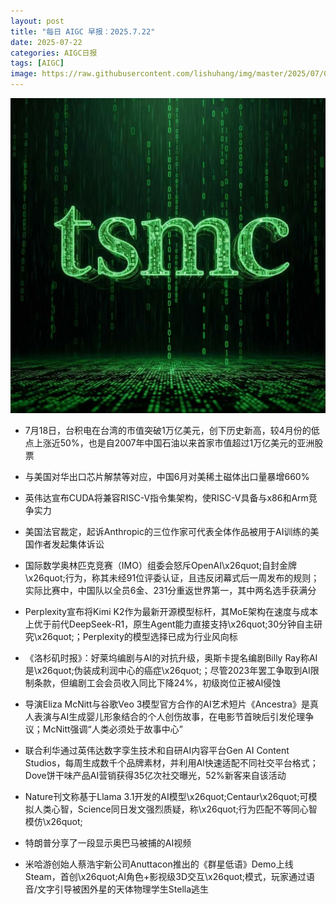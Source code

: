 ```yaml
---
layout: post
title: "每日 AIGC 早报：2025.7.22"
date: 2025-07-22
categories: AIGC日报
tags: [AIGC]
image: https://raw.githubusercontent.com/lishuhang/img/master/2025/07/0722-d.jpg
---
```


![封面图](https://raw.githubusercontent.com/lishuhang/img/master/2025/07/0722-d.jpg)

  - 7月18日，台积电在台湾的市值突破1万亿美元，创下历史新高，较4月份的低点上涨近50%，也是自2007年中国石油以来首家市值超过1万亿美元的亚洲股票

  - 与美国对华出口芯片解禁等对应，中国6月对美稀土磁体出口量暴增660%

  - 英伟达宣布CUDA将兼容RISC-V指令集架构，使RISC-V具备与x86和Arm竞争实力

  - 美国法官裁定，起诉Anthropic的三位作家可代表全体作品被用于AI训练的美国作者发起集体诉讼

  - 国际数学奥林匹克竞赛（IMO）组委会怒斥OpenAI\x26quot;自封金牌\x26quot;行为，称其未经91位评委认证，且违反闭幕式后一周发布的规则；实际比赛中，中国队以全员6金、231分重返世界第一，其中两名选手获满分

  - Perplexity宣布将Kimi K2作为最新开源模型标杆，其MoE架构在速度与成本上优于前代DeepSeek-R1，原生Agent能力直接支持\x26quot;30分钟自主研究\x26quot;；Perplexity的模型选择已成为行业风向标

  - 《洛杉矶时报》：好莱坞编剧与AI的对抗升级，奥斯卡提名编剧Billy Ray称AI是\x26quot;伪装成利润中心的癌症\x26quot;；尽管2023年罢工争取到AI限制条款，但编剧工会会员收入同比下降24%，初级岗位正被AI侵蚀

  - 导演Eliza McNitt与谷歌Veo 3模型官方合作的AI艺术短片《Ancestra》是真人表演与AI生成婴儿形象结合的个人创伤故事，在电影节首映后引发伦理争议；McNitt强调“人类必须处于故事中心”

  - 联合利华通过英伟达数字孪生技术和自研AI内容平台Gen AI Content Studios，每周生成数千个品牌素材，并利用AI快速适配不同社交平台格式；Dove饼干味产品AI营销获得35亿次社交曝光，52%新客来自该活动

  - Nature刊文称基于Llama 3.1开发的AI模型\x26quot;Centaur\x26quot;可模拟人类心智，Science同日发文强烈质疑，称\x26quot;行为匹配不等同心智模仿\x26quot;

  - 特朗普分享了一段显示奥巴马被捕的AI视频

  - 米哈游创始人蔡浩宇新公司Anuttacon推出的《群星低语》Demo上线Steam，首创\x26quot;AI角色+影视级3D交互\x26quot;模式，玩家通过语音/文字引导被困外星的天体物理学生Stella逃生